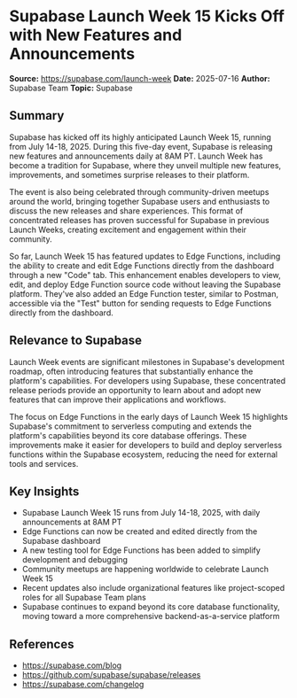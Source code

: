 # Supabase Launch Week 15 Kicks Off with New Features and Announcements

**Source:** https://supabase.com/launch-week
**Date:** 2025-07-16
**Author:** Supabase Team
**Topic:** Supabase

## Summary

Supabase has kicked off its highly anticipated Launch Week 15, running from July 14-18, 2025. During this five-day event, Supabase is releasing new features and announcements daily at 8AM PT. Launch Week has become a tradition for Supabase, where they unveil multiple new features, improvements, and sometimes surprise releases to their platform.

The event is also being celebrated through community-driven meetups around the world, bringing together Supabase users and enthusiasts to discuss the new releases and share experiences. This format of concentrated releases has proven successful for Supabase in previous Launch Weeks, creating excitement and engagement within their community.

So far, Launch Week 15 has featured updates to Edge Functions, including the ability to create and edit Edge Functions directly from the dashboard through a new "Code" tab. This enhancement enables developers to view, edit, and deploy Edge Function source code without leaving the Supabase platform. They've also added an Edge Function tester, similar to Postman, accessible via the "Test" button for sending requests to Edge Functions directly from the dashboard.

## Relevance to Supabase

Launch Week events are significant milestones in Supabase's development roadmap, often introducing features that substantially enhance the platform's capabilities. For developers using Supabase, these concentrated release periods provide an opportunity to learn about and adopt new features that can improve their applications and workflows.

The focus on Edge Functions in the early days of Launch Week 15 highlights Supabase's commitment to serverless computing and extends the platform's capabilities beyond its core database offerings. These improvements make it easier for developers to build and deploy serverless functions within the Supabase ecosystem, reducing the need for external tools and services.

## Key Insights

- Supabase Launch Week 15 runs from July 14-18, 2025, with daily announcements at 8AM PT
- Edge Functions can now be created and edited directly from the Supabase dashboard
- A new testing tool for Edge Functions has been added to simplify development and debugging
- Community meetups are happening worldwide to celebrate Launch Week 15
- Recent updates also include organizational features like project-scoped roles for all Supabase Team plans
- Supabase continues to expand beyond its core database functionality, moving toward a more comprehensive backend-as-a-service platform

## References

- https://supabase.com/blog
- https://github.com/supabase/supabase/releases
- https://supabase.com/changelog